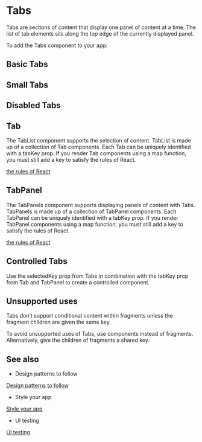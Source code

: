 # Tabs

Tabs are sections of content that display one panel of content at a time. The list of tab elements sits along the top edge of the currently displayed panel.

To add the Tabs component to your app:

## Basic Tabs

## Small Tabs

## Disabled Tabs

## Tab

The TabList component supports the selection of content.  TabList is made up of a collection of Tab components.  Each Tab can be uniquely identified with a tabKey prop. If you render Tab components using a map function, you must still add a key to satisfy the rules of React.

[the rules of React](https://reactjs.org/docs/lists-and-keys.html#keys)

## TabPanel

The TabPanels component supports displaying panels of content with Tabs.  TabPanels is made up of a collection of TabPanel components.  Each TabPanel can be uniquely identified with a tabKey prop. If you render TabPanel components using a map function, you must still add a key to satisfy the rules of React.

[the rules of React](https://reactjs.org/docs/lists-and-keys.html#keys)

## Controlled Tabs

Use the selectedKey prop from Tabs in combination with the tabKey prop from Tab and TabPanel to create a controlled component.

## Unsupported uses

Tabs don’t support conditional content within fragments unless the fragment children are given the same key.

To avoid unsupported uses of Tabs, use components instead of fragments.  Alternatively, give the children of fragments a shared key.

## See also

- Design patterns to follow

[Design patterns to follow](/stripe-apps/patterns)

- Style your app

[Style your app](/stripe-apps/style)

- UI testing

[UI testing](/stripe-apps/ui-testing)
